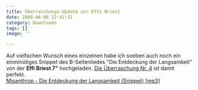 ```yaml
---
title: Überraschungs-Update zur Effi Briest
date: 2008-06-06 22:42:31
category: Downloads
tags: []
image: ''

---
```


Auf vielfachen Wunsch eines einzelnen habe ich soeben auch noch ein einminütiges Snippet des B-Seitenliedes "Die Entdeckung der Langsamkeit" von der **Effi Briest 7"** hochgeladen. [Die Überraschung Nr. 4](http://www.misantropolis.de/2008/06/uberraschung-nr-4-zur-effi-briest/) ist damit perfekt.  
[Misanthrop - Die Entdeckung der Langsamkeit (Snippet) [mp3]](http://www.leavemusic.de/live/leavemusic/scripts/download_internal.php?file_id=25)
